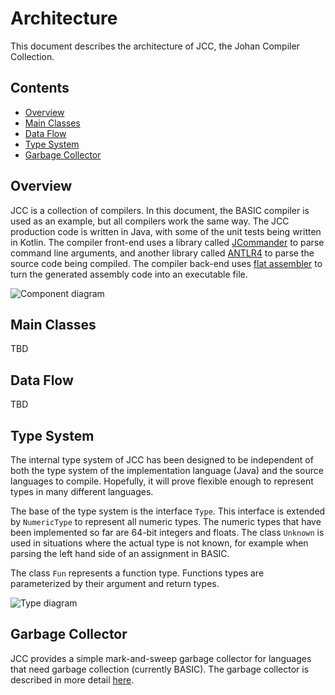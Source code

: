 # Architecture

This document describes the architecture of JCC, the Johan Compiler Collection.


## Contents

*   [Overview](#overview)
*   [Main Classes](#main-classes)
*   [Data Flow](#data-flow)
*   [Type System](#type-system)
*   [Garbage Collector](#garbage-collector)


## Overview

JCC is a collection of compilers. In this document, the BASIC compiler is used as an example, 
but all compilers work the same way. The JCC production code is written in Java, with some of
the unit tests being written in Kotlin. The compiler front-end uses a library called
[JCommander](http://jcommander.org) to parse command line arguments, and another library called
[ANTLR4](http://www.antlr.org) to parse the source code being compiled. The compiler back-end 
uses [flat assembler](http://flatassembler.net) to turn the generated assembly code into an 
executable file.

![Component diagram](http://www.plantuml.com/plantuml/proxy?cache=no&src=https://raw.github.com/dykstrom/jcc/master/docs/diagrams/Components.puml)


## Main Classes

TBD


## Data Flow

TBD


## Type System

The internal type system of JCC has been designed to be independent of both the type system of
the implementation language (Java) and the source languages to compile. Hopefully, it will prove
flexible enough to represent types in many different languages.

The base of the type system is the interface `Type`. This interface is extended by `NumericType`
to represent all numeric types. The numeric types that have been implemented so far are 64-bit
integers and floats. The class `Unknown` is used in situations where the actual type is not
known, for example when parsing the left hand side of an assignment in BASIC.

The class `Fun` represents a function type. Functions types are parameterized by their argument
and return types.

![Type diagram](http://www.plantuml.com/plantuml/proxy?cache=no&src=https://raw.github.com/dykstrom/jcc/master/docs/diagrams/Types.puml)


## Garbage Collector

JCC provides a simple mark-and-sweep garbage collector for languages that need garbage collection
(currently BASIC). The garbage collector is described in more detail [here](GarbageCollector.md).
